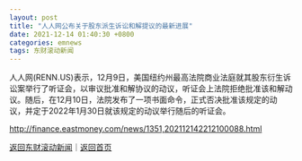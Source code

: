 ```yaml
---
layout: post
title: "人人网公布关于股东派生诉讼和解提议的最新进展"
date: 2021-12-14 01:40:30 +0800
categories: emnews
tags: 东财滚动新闻
---
```


人人网(RENN.US)表示，12月9日，美国纽约州最高法院商业法庭就其股东衍生诉讼案举行了听证会，以审议批准和解协议的动议，听证会上法院拒绝批准该和解动议。随后，在12月10日，法院发布了一项书面命令，正式否决批准该规定的动议，并定于2022年1月30日就该规定的动议举行随后的听证会。

<http://finance.eastmoney.com/news/1351,202112142212100088.html>

[返回东财滚动新闻](//finews.withounder.com/emnews/)｜[返回首页](//finews.withounder.com/)